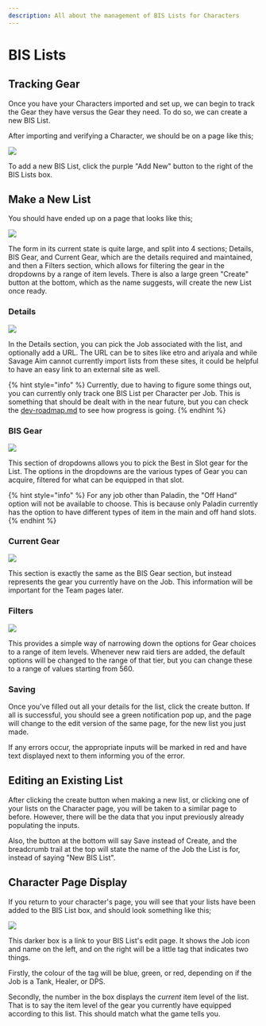 ```yaml
---
description: All about the management of BIS Lists for Characters
---
```


# BIS Lists

## Tracking Gear

Once you have your Characters imported and set up, we can begin to track the Gear they have versus the Gear they need. To do so, we can create a new BIS List.&#x20;

After importing and verifying a Character, we should be on a page like this;

![](<../.gitbook/assets/image (10).png>)

To add a new BIS List, click the purple "Add New" button to the right of the BIS Lists box.

## Make a New List

You should have ended up on a page that looks like this;

![](<../.gitbook/assets/image (4) (1) (1).png>)

The form in its current state is quite large, and split into 4 sections; Details, BIS Gear, and Current Gear, which are the details required and maintained, and then a Filters section, which allows for filtering the gear in the dropdowns by a range of item levels. There is also a large green "Create" button at the bottom, which as the name suggests, will create the new List once ready.

### Details

![](<../.gitbook/assets/image (6) (1) (1).png>)

In the Details section, you can pick the Job associated with the list, and optionally add a URL. The URL can be to sites like etro and ariyala and while Savage Aim cannot currently import lists from these sites, it could be helpful to have an easy link to an external site as well.

{% hint style="info" %}
Currently, due to having to figure some things out, you can currently only track one BIS List per Character per Job. This is something that should be dealt with in the near future, but you can check the [dev-roadmap.md](../developer-visibility/dev-roadmap.md "mention") to see how progress is going.
{% endhint %}

### BIS Gear

![](<../.gitbook/assets/image (17) (1).png>)

This section of dropdowns allows you to pick the Best in Slot gear for the List. The options in the dropdowns are the various types of Gear you can acquire, filtered for what can be equipped in that slot.

{% hint style="info" %}
For any job other than Paladin, the "Off Hand" option will not be available to choose. This is because only Paladin currently has the option to have different types of item in the main and off hand slots.
{% endhint %}

### Current Gear

![](<../.gitbook/assets/image (25).png>)

This section is exactly the same as the BIS Gear section, but instead represents the gear you currently have on the Job. This information will be important for the Team pages later.

### Filters

![](<../.gitbook/assets/image (3) (1) (1).png>)

This provides a simple way of narrowing down the options for Gear choices to a range of item levels. Whenever new raid tiers are added, the default options will be changed to the range of that tier, but you can change these to a range of values starting from 560.

### Saving

Once you've filled out all your details for the list, click the create button. If all is successful, you should see a green notification pop up, and the page will change to the edit version of the same page, for the new list you just made.

If any errors occur, the appropriate inputs will be marked in red and have text displayed next to them informing you of the error.

## Editing an Existing List

After clicking the create button when making a new list, or clicking one of your lists on the Character page, you will be taken to a similar page to before. However, there will be the data that you input previously already populating the inputs.

Also, the button at the bottom will say Save instead of Create, and the breadcrumb trail at the top will state the name of the Job the List is for, instead of saying "New BIS List".

## Character Page Display

If you return to your character's page, you will see that your lists have been added to the BIS List box, and should look something like this;

![](<../.gitbook/assets/image (21) (1) (1).png>)

This darker box is a link to your BIS List's edit page. It shows the Job icon and name on the left, and on the right will be a little tag that indicates two things.&#x20;

Firstly, the colour of the tag will be blue, green, or red, depending on if the Job is a Tank, Healer, or DPS.&#x20;

Secondly, the number in the box displays the _current_ item level of the list. That is to say the item level of the gear you currently have equipped according to this list. This should match what the game tells you.

